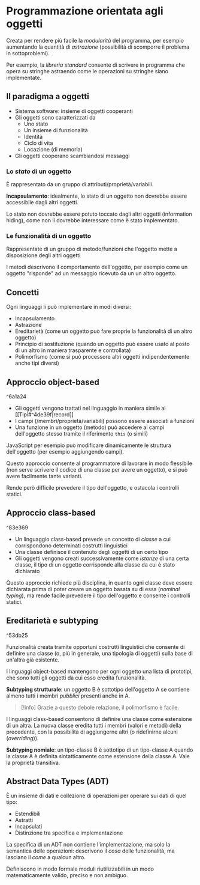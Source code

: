 # Programmazione orientata agli oggetti

Creata per rendere più facile la *modularità* del programma, per esempio aumentando la quantità di *astrazione* (possibilità di scomporre il problema in sottoproblemi).

Per esempio, la *libreria standard* consente di scrivere in programma che opera su stringhe astraendo come le operazioni su stringhe siano implementate.

## Il paradigma a oggetti

- Sistema software: insieme di oggetti cooperanti
- Gli oggetti sono caratterizzati da
	- Uno stato
	- Un insieme di funzionalità
	- Identità
	- Ciclo di vita
	- Locazione (di memoria)
- Gli oggetti cooperano scambiandosi messaggi

### Lo *stato* di un oggetto

È rappresentato da un gruppo di attributi/proprietà/variabili.

**Incapsulamento**: idealmente, lo stato di un oggetto non dovrebbe essere accessibile dagli altri oggetti.

Lo stato non dovrebbe essere potuto toccato dagli altri oggetti (information hiding), come non li dovrebbe interessare come è stato implementato.

### Le funzionalità di un oggetto

Rappresentate di un gruppo di metodo/funzioni che l'oggetto mette a disposizione degli altri oggetti

I metodi descrivono il comportamento dell'oggetto, per esempio come un oggetto "risponde" ad un messaggio ricevuto da un un altro oggetto.

## Concetti

Ogni linguaggi li può implementare in modi diversi:

- Incapsulamento
- Astrazione
- Ereditarietà (come un oggetto può fare proprie la funzionalità di un altro oggetto)
- Principio di sostituzione (quando un oggetto può essere usato al posto di un altro in maniera trasparente e controllata)
- Polimorfismo (come si può processore altri oggetti indipendentemente anche tipi diversi)

## Approccio object-based

^6a1a24

- Gli oggetti vengono trattati nel linguaggio in maniera simile ai [[Tipi#^4de39f|record]]
- I campi (/membri/proprietà/variabili) possono essere associati a funzioni
- Una funzione in un oggetto (metodo) può accedere ai campi dell'oggetto stesso tramite il riferimento `this` (o simili)

JavaScript per esempio può modificare dinamicamente le struttura dell'oggetto (per esempio aggiungendo campi).

Questo approccio consente al programmatore di lavorare in modo flessibile (non serve scrivere il codice di una classe per avere un oggetto), e si può avere facilmente tante varianti.

Rende però difficile prevedere il tipo dell'oggetto, e ostacola i controlli statici.

## Approccio class-based

^83e369

- Un linguaggio class-based prevede un concetto di *classe* a cui corrispondono determinati costrutti linguistici
- Una classe definisce il contenuto degli oggetti di un certo tipo
- Gli oggetti vengono creati successivamente come *istanze* di una certa classe, il tipo di un oggetto corrisponde alla classe da cui è stato dichiarato

Questo approccio richiede più disciplina, in quanto ogni classe deve essere dichiarata prima di poter creare un oggetto basata su di essa (*nominal typing*), ma rende facile prevedere il tipo dell'oggetto e consente i controlli statici.

## Ereditarietà e subtyping

^53db25

Funzionalità creata tramite opportuni costrutti linguistici che consente di definire una classe (o, più in generale, una tipologia di oggetti) sulla base di un'altra già esistente.

I linguaggi object-based mantengono per ogni oggetto una lista di prototipi, che sono tutti gli oggetti da cui esso eredita funzionalità.

**Subtyping strutturale**: un oggetto B è sottotipo dell'oggetto A se contiene almeno tutti i membri *pubblici* presenti anche in A.

>[!info]
Grazie a questo debole relazione, il polimorfismo è facile.

I linguaggi class-based consentono di definire una classe come estensione di un altra. La nuova classe eredita tutti i membri (valori e metodi) della precedente, con la possibilità di aggiungerne altri (o ridefinirne alcuni (*overriding*)).

**Subtyping nomiale**: un tipo-classe B è sottotipo di un tipo-classe A quando la classe A è definita sintatticamente come estensione della classe A. Vale la proprietà transitiva.

## Abstract Data Types (ADT)

È un insieme di dati e collezione di operazioni per operare sui dati di quel tipo:
- Estendibili
- Astratti
- Incapsulati
- Distinzione tra specifica e implementazione

La specifica di un ADT non contiene l'implementazione, ma solo la semantica delle operazioni: descrivono il *cosa* delle funzionalità, ma lasciano il *come* a qualcun altro.

Definiscono in modo formale moduli riutilizzabili in un modo matematicamente valido, preciso e non ambiguo.
